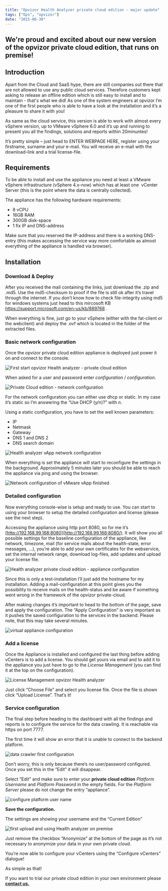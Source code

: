 ```yaml
---
title: "Opvizor Health Analyzer private cloud edition - major update"
tags: ["Ops", "opvizor"]
date: "2015-06-30"
---
```


## We're proud and excited about our new version of the opvizor private cloud edition, that runs on premise!

## Introduction

Apart from the Cloud and SaaS hype, there are still companies out there that are not allowed to use any public cloud services. Therefore customers kept asking to release an offline edition which is still easy to install and to maintain - that's what we did! As one of the system engineers at opvizor I’m one of the first people who is able to have a look at the installation and it’s a pleasure to share it with you! 

As same as the cloud service, this version is able to work with almost every vSphere version, up to VMware vSphere 6.0 and it’s up and running to present you all the findings, solutions and reports within 20minuntes!

It’s pretty simple – just head to ENTER WEBPAGE HERE, register using your firstname, surname and your e-mail. You will receive an e-mail with the download-link and a trial license-file.

## Requirements

To be able to install and use the appliance you need at least a VMware vSphere infrastructure (vSphere 4.x-now) which has at least one  vCenter Server (this is the point where the data is centrally collected).

The appliance has the following hardware requirements:

- 8 vCPU
- 16GB RAM
- 300GB disk-space
- 1 fix IP and DNS-address

Make sure that you reserved the IP-address and there is a working DNS-entry (this makes accessing the service way more comfortable as almost everything of the appliance is handled via browser).

## Installation

### Download & Deploy

After you received the mail containing the links, just download the .zip and .md5. Use the md5-checksum to proof if the file is still ok after it’s travel through the internet. If you don’t know how to check file-integrity using md5 for windows systems just head to this mircosoft KB https://support.microsoft.com/en-us/kb/889768 .

When everything is fine, just go to your vSphere (either with the fat-client or the webclient) and deploy the .ovf which is located in the folder of the extracted files.

### Basic network configuration

Once the opvizor private cloud edition appliance is deployed just power it on and connect to the console.

![First start opvizor Health analyzer - private cloud edition](/images/blog/wpid-011.png)

When asked for a user and password enter _configuration_ / _configuration_.

![Private Cloud edition - network configuration](/images/blog/wpid-021.png)

For the network configuration you can either use dhcp or static. In my case it’s static so I’m answering the “Use DHCP (y/n)?” with _n_.

Using a static configuration, you have to set the well known parameters:

- IP
- Netmask
- Gateway
- DNS 1 and DNS 2
- DNS search domain

![Health analyzer vApp network configuration](/images/blog/wpid-03.png)

When everything is set the appliance will start to reconfigure the settings in the background. Approximately 5 minutes later you should be able to reach the appliance via ping and using the browser.

![Network configuration of vMware vApp finished](/images/blog/wpid-04.png)

### Detailed configuration

Now everything console-wise is setup and ready to use. You can start to using your browser to setup the detailed configuration and license (please see the next step).

Accessing the appliance using http port 8080, so for me it’s [http://192.168.99.168:8080](http://192.168.99.168:8080/). It will show you all possible settings for the baseline configuration of the appliance, like network, timezone, mail (for service mails about the health-state, error messages, …), you’re able to add your own certificates for the webservice, set the internal network range, download log-files, add updates and upload your license file.

![Health analyzer private cloud edition - appliance configuration](/images/blog/wpid-05.png)

Since this is only a test-installation I’ll just add the hostname for my installation. Adding a mail-configuration at this point gives you the possibility to receive mails on the health-status and be aware if something went wrong in the framework of the opvizor private-cloud.

After making changes it’s important to head to the bottom of the page, save and apply the configuration. The “Apply Configuration” is very important as it pushes the saved configuration to the services in the backend. Please note, that this may take several minutes.

![virtual appliance configuration](/images/blog/wpid-06.png)

### Add a license

Once the Appliance is installed and configured the last thing before adding vCenters is to add a license. You should get yours via email and to add it to the appliance you just have to go to the _License Management_ (you can find it at the top on the configuration).

![License Management opvizor Health analyzer](/images/blog/wpid-07.png)

Just click “Choose File” and select you license file. Once the file is shown click “Upload License”. That’s it!

### Service configuration

The final step before heading to the dashboard with all the findings and reports is to configure the service for the data crawling. It is reachable via https on port 7777.

The first time it will show an error that it is unable to connect to the backend platform.

![data crawler first configuration](/images/blog/wpid-08.png)

Don’t worry, this is only because there’s no user/password configured. Once you set this in the “Edit” it will disappear.

Select “Edit” and make sure to enter your **private cloud edition** _Platform Username_ and _Platform Password_ in the empty fields. For the _Platform Server_ please do not change the entry “appliance”.

![configure platform user name](/images/blog/wpid-09.png)

**Save the configuration.**

The settings are showing your username and the “Current Edition”

![first upload and using Health analyzer on premise](/images/blog/wpid-10.png)

Just remove the checkbox “Anonymize” at the bottom of the page as it’s not necessary to anonymize your data in your own private cloud.

You’re now able to configure your vCenters using the “Configure vCenters” dialogue!

As simple as that!

If you want to trial our private cloud edition in your own environment please [**contact us.**](http://try.opvizor.com/onpremise/ " contact us.")
